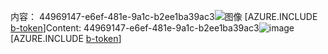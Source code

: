 <span data-ttu-id="82d84-101">内容： 44969147-e6ef-481e-9a1c-b2ee1ba39ac3![图像](700a2934-2531-43be-b590-ced15dc2b700.png)
[AZURE.INCLUDE [b-token](41854416-d011-43bf-a3ef-f573e0fddd8b.md)]</span><span class="sxs-lookup"><span data-stu-id="82d84-101">Content: 44969147-e6ef-481e-9a1c-b2ee1ba39ac3![image](700a2934-2531-43be-b590-ced15dc2b700.png)
[AZURE.INCLUDE [b-token](41854416-d011-43bf-a3ef-f573e0fddd8b.md)]</span></span>
